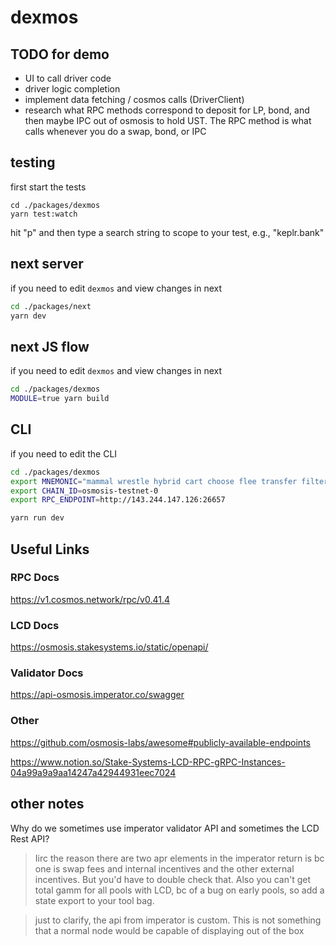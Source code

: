 # dexmos

## TODO for demo

- UI to call driver code
- driver logic completion
- implement data fetching / cosmos calls (DriverClient)
- research what RPC methods correspond to deposit for LP, bond, and then maybe IPC out of osmosis to hold UST. The RPC method is what calls whenever you do a swap, bond, or IPC

## testing

first start the tests

```
cd ./packages/dexmos
yarn test:watch
```

hit "p" and then type a search string to scope to your test, e.g., "keplr.bank"

## next server

if you need to edit `dexmos` and view changes in next

```sh
cd ./packages/next
yarn dev
```

## next JS flow

if you need to edit `dexmos` and view changes in next

```sh
cd ./packages/dexmos
MODULE=true yarn build
```

## CLI

if you need to edit the CLI

```sh
cd ./packages/dexmos
export MNEMONIC="mammal wrestle hybrid cart choose flee transfer filter fly object swamp rookie"
export CHAIN_ID=osmosis-testnet-0
export RPC_ENDPOINT=http://143.244.147.126:26657

yarn run dev
```

## Useful Links

### RPC Docs

https://v1.cosmos.network/rpc/v0.41.4

### LCD Docs

https://osmosis.stakesystems.io/static/openapi/

### Validator Docs

https://api-osmosis.imperator.co/swagger

### Other

https://github.com/osmosis-labs/awesome#publicly-available-endpoints

https://www.notion.so/Stake-Systems-LCD-RPC-gRPC-Instances-04a99a9a9aa14247a42944931eec7024

## other notes

Why do we sometimes use imperator validator API and sometimes the LCD Rest API?

> Iirc the reason there are two apr elements in the imperator return is bc one is swap fees and internal incentives and the other external incentives. But you'd have to double check that. Also you can't get total gamm for all pools with LCD, bc of a bug on early pools, so add a state export to your tool bag. 

> just to clarify, the api from imperator is custom. This is not something that a normal node would be capable of displaying out of the box
